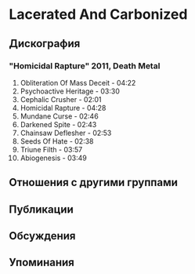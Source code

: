 # Lacerated And Carbonized



## Дискография

### "Homicidal Rapture" 2011, Death Metal

01. Obliteration Of Mass Deceit - 04:22
02. Psychoactive Heritage - 03:30
03. Cephalic Crusher - 02:01
04. Homicidal Rapture - 04:28
05. Mundane Curse - 02:46
06. Darkened Spite - 02:43
07. Chainsaw Deflesher - 02:53
08. Seeds Of Hate - 02:38
09. Triune Filth - 03:57
10. Abiogenesis - 03:49


## Отношения с другими группами


## Публикации


## Обсуждения


## Упоминания

